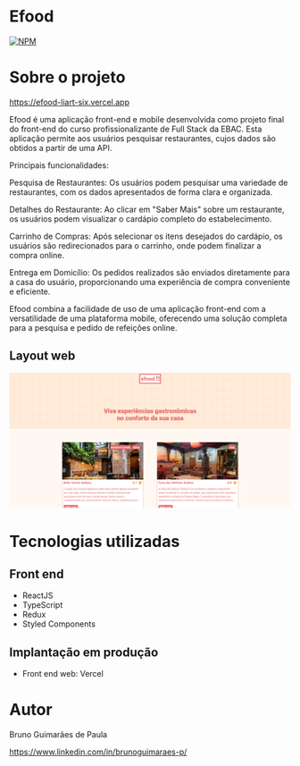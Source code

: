 # Efood
[![NPM](https://img.shields.io/npm/l/react)](https://github.com/brunois10/efood/blob/main/LICENSE) 

# Sobre o projeto

https://efood-liart-six.vercel.app

Efood é uma aplicação front-end e mobile desenvolvida como projeto final do front-end do curso profissionalizante de Full Stack da EBAC. Esta aplicação permite aos usuários pesquisar restaurantes, cujos dados são obtidos a partir de uma API.

Principais funcionalidades:

Pesquisa de Restaurantes: Os usuários podem pesquisar uma variedade de restaurantes, com os dados apresentados de forma clara e organizada.

Detalhes do Restaurante: Ao clicar em "Saber Mais" sobre um restaurante, os usuários podem visualizar o cardápio completo do estabelecimento.

Carrinho de Compras: Após selecionar os itens desejados do cardápio, os usuários são redirecionados para o carrinho, onde podem finalizar a compra online.

Entrega em Domicílio: Os pedidos realizados são enviados diretamente para a casa do usuário, proporcionando uma experiência de compra conveniente e eficiente.

Efood combina a facilidade de uso de uma aplicação front-end com a versatilidade de uma plataforma mobile, oferecendo uma solução completa para a pesquisa e pedido de refeições online.

## Layout web
![Web 1](https://github.com/brunois10/efood/blob/main/src/assets/images/Layout.png)


# Tecnologias utilizadas
## Front end
- ReactJS
- TypeScript
- Redux
- Styled Components

## Implantação em produção
- Front end web: Vercel

# Autor

Bruno Guimarães de Paula

https://www.linkedin.com/in/brunoguimaraes-p/


